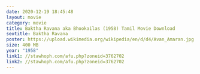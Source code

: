 ```yaml
---
date: 2020-12-19 18:45:48
layout: movie
category: movie
title: Baktha Ravana aka Bhookailas (1958) Tamil Movie Download
seotitle: Baktha Ravana
poster: https://upload.wikimedia.org/wikipedia/en/d/d4/Avan_Amaran.jpg
size: 400 MB
year: "1958"
link1: //stawhoph.com/afu.php?zoneid=3762702
link2: //stawhoph.com/afu.php?zoneid=3762702
---
```


